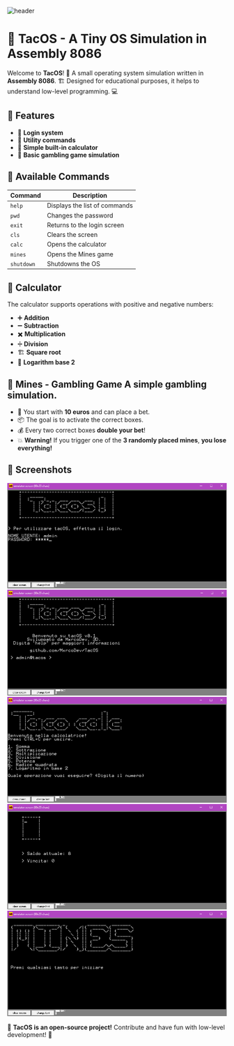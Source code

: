 ![header](https://capsule-render.vercel.app/api?type=waving&height=230&color=gradient&customColorList=23&text=TacOS&textBg=false&fontAlignY=40&reversal=false&animation=fadeIn)
# 🌮 TacOS - A Tiny OS Simulation in Assembly 8086

Welcome to **TacOS**! 🎉 A small operating system simulation written in **Assembly 8086**. 🏗️ Designed for educational purposes, it helps to understand low-level programming. 💻

## 🚀 Features 
- 🔐 **Login system** 
- 🔧 **Utility commands** 
- 🧮 **Simple built-in calculator** 
- 🎰 **Basic gambling game simulation**

## 📜 Available Commands 
| Command | Description | 
|---------|------------| 
| `help` | Displays the list of commands | 
| `pwd` | Changes the password | 
| `exit` | Returns to the login screen | 
| `cls` | Clears the screen | 
| `calc` | Opens the calculator | 
| `mines` | Opens the Mines game |
| `shutdown` | Shutdowns the OS |

## 🧮 Calculator 
The calculator supports operations with positive and negative numbers: 
- ➕ **Addition** 
-  ➖ **Subtraction** 
-  ✖️ **Multiplication** 
-  ➗ **Division** 
-  🏗️ **Square root** 
-  🔢 **Logarithm base 2**

## 🎰 Mines - Gambling Game A simple gambling simulation. 
- 🎲 You start with **10 euros** and can place a bet. 
- 📦 The goal is to activate the correct boxes. 
- 💰 Every two correct boxes **double your bet**! 
- 💥 **Warning!** If you trigger one of the **3 randomly placed mines**, **you lose everything!**

## 📸 Screenshots
![img](.github/workflows/img1.png)
![img](.github/workflows/img2.png)
![img](.github/workflows/img3.png)
![img](.github/workflows/img4.png)
![img](.github/workflows/img5.png)

🔧 **TacOS is an open-source project!** Contribute and have fun with low-level development! 🚀
